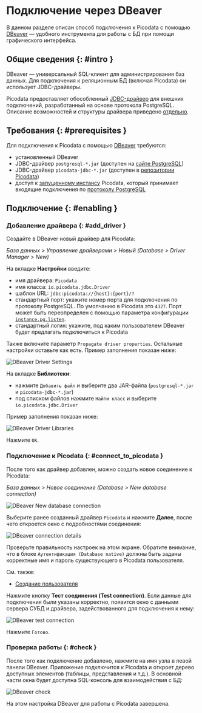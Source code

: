 # Подключение через DBeaver

В данном разделе описан способ подключения к Picodata c помощью [DBeaver]
— удобного инструмента для работы с БД при помощи графического интерфейса.

## Общие сведения {: #intro }

DBeaver — универсальный SQL-клиент для администрирования баз данных. Для
подключения к реляционным БД (включая Picodata) он использует
JDBC-драйверы.

Picodata предоставляет обособленный [JDBC-драйвер] для внешних
подключений, разработанный на основе протокола PostgreSQL. Описание
возможностей и структуры драйвера приведено [отдельно].

[DBeaver]: https://dbeaver.io
[JDBC-драйвер]: https://git.picodata.io/picodata/picodata/picodata-jdbc
[отдельно]: ../dev/connectors/jdbc.md

## Требования {: #prerequisites }

Для подключения к Picodata c помощью [DBeaver] требуются:

- установленный DBeaver
- JDBC-драйвер `postgresql-*.jar` (доступен на [сайте PostgreSQL])
- JDBC-драйвер `picodata-jdbc-*.jar` (доступен в [репозитории Picodata])
- доступ к [запущенному инстансу] Picodata, который принимает входящие
  подключения по [протоколу PostgreSQL]

[сайте PostgreSQL]: https://jdbc.postgresql.org/download/
[репозитории Picodata]: https://binary.picodata.io/service/rest/repository/browse/maven-releases/io/picodata/picodata-jdbc/
[запущенному инстансу]: deploy.md
[протоколу PostgreSQL]: ../reference/config.md#instance_pg_listen

## Подключение {: #enabling }

### Добавление драйвера {: #add_driver }

Создайте в DBeaver новый драйвер для Picodata:

_База данных > Управление драйверами > Новый (Database > Driver Manager > New)_

На вкладке **Настройки** введите:

- имя драйвера: `Picodata`
- имя класса: `io.picodata.jdbc.Driver`
- шаблон URL: `jdbc:picodata://{host}:{port}/?`
- стандартный порт: укажите номер порта для подключения по протоколу
  PostgreSQL. По умолчанию в Picodata это `4327`. Порт может быть
  переопределен с помощью параметра конфигурации
  [`instance.pg.listen`](../reference/config.md#instance_pg_listen).
- стандартный логин: укажите, под каким пользователем DBeaver будет предлагать подключиться к Picodata

Также включите параметр `Propagate driver properties`. Остальные настройки оставьте как есть. Пример заполнения показан ниже:

![DBeaver Driver Settings](../images/dbeaver-driver-settings.png)

На вкладке **Библиотеки**:

- нажмите `Добавить файл` и выберите два JAR-файла (`postgresql-*.jar` и `picodata-jdbc-*.jar`)
- под списком файлов нажмите `Найти класс` и выберите `io.picodata.jdbc.Driver`

Пример заполнения показан ниже:

![DBeaver Driver Libraries](../images/dbeaver-driver-libs.png)

Нажмите `ОК`.

### Подключение к Picodata {: #connect_to_picodata }

После того как драйвер добавлен, можно создать новое
соединение к Picodata:

_База данных > Новое соединение (Database > New database connection)_

![DBeaver New database connection](../images/dbeaver_new_connection.png)

Выберите ранее созданный драйвер `Picodata` и нажмите **Далее**, после
чего откроется окно с подробностями соединения:

![DBeaver connection details](../images/dbeaver_connection_details.png)

Проверьте правильность настроек на этом экране. Обратите внимание, что в
блоке `Аутентификация (Database native)` должны быть заданы корректные
имя и пароль существующего в Picodata пользователя.

См. также:

- [Создание пользователя](../admin/access_control.md#create_user)

Нажмите кнопку **Тест соединения (Test connection)**. Если данные для
подключения были указаны корректно, появится окно с данными сервера СУБД
и драйвера, задействованного для подключения к нему:

![DBeaver test connection](../images/dbeaver_test_connection.png)

Нажмите `Готово`.

### Проверка работы {: #check }

После того как подключение добавлено, нажмите на имя узла в левой панели
DBeaver. Приложение подключится к Picodata и откроет дерево доступных
элементов (таблицы, представления и т.д.). В основной части окна будет
доступна SQL-консоль для взаимодействия с БД:

![DBeaver check](../images/dbeaver_check.png)

На этом настройка DBeaver для работы с Picodata завершена.

